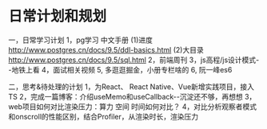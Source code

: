 # 日常计划和规划

一，日常学习计划
1，pg学习 中文手册
(1)进度 <http://www.postgres.cn/docs/9.5/ddl-basics.html>
(2)大目录 <http://www.postgres.cn/docs/9.5/sql.html>
2，前端周刊
3，js高程/js设计模式--地铁上看
4，面试相关视频
5, 多逛逛掘金，小册专栏啥的
6, 阮一峰es6

二，思考&待处理的计划
1，为React、 React Native、Vue新增实践项目，接入TS
2，完成一篇博客：介绍useMemo和useCallback--沉淀还不够，再想想
3，web项目如何对比渲染压力：算力 空间 时间如何对比？
4，对比分析观察者模式和onscroll的性能区别，结合Profiler，从渲染时长，渲染压力
